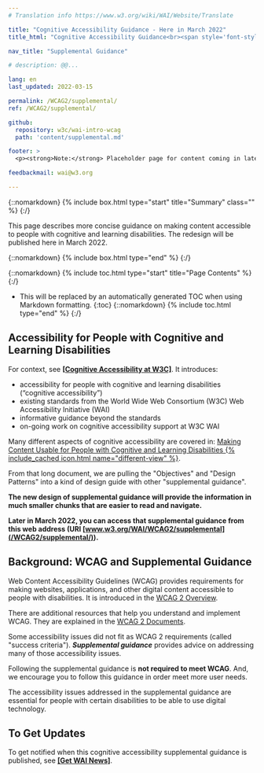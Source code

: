 ```yaml
---
# Translation info https://www.w3.org/wiki/WAI/Website/Translate

title: "Cognitive Accessibility Guidance - Here in March 2022"
title_html: "Cognitive Accessibility Guidance<br><span style='font-style: italic; font-size: 0.625em;'>To be published here in March 2022</span>"

nav_title: "Supplemental Guidance"

# description: @@...

lang: en
last_updated: 2022-03-15

permalink: /WCAG2/supplemental/
ref: /WCAG2/supplemental/

github:
  repository: w3c/wai-intro-wcag
  path: 'content/supplemental.md'

footer: >
  <p><strong>Note:</strong> Placeholder page for content coming in late March 2022.</p>

feedbackmail: wai@w3.org  

---
```



{::nomarkdown}
{% include box.html type="start" title="Summary" class="" %}
{:/}

This page describes more concise guidance on making content accessible to people with cognitive and learning disabilities. The redesign will be published here in March 2022.

{::nomarkdown}
{% include box.html type="end" %}
{:/}

{::nomarkdown}
{% include toc.html type="start" title="Page Contents" %}
{:/}

- This will be replaced by an automatically generated TOC when using Markdown formatting.
{:toc}
{::nomarkdown}
{% include toc.html type="end" %}
{:/}

## Accessibility for People with Cognitive and Learning Disabilities

For context, see **[[Cognitive Accessibility at W3C]](/cognitive/)**. It introduces:
* accessibility for people with cognitive and learning disabilities (“cognitive accessibility”)
* existing standards from the World Wide Web Consortium (W3C) Web Accessibility Initiative (WAI)
* informative guidance beyond the standards
* on-going work on cognitive accessibility support at W3C WAI

Many different aspects of cognitive accessibility are covered in: [Making Content Usable for People with Cognitive and Learning Disabilities {% include_cached icon.html name="different-view" %}](https://www.w3.org/TR/coga-usable/).

From that long document, we are pulling the "Objectives" and "Design Patterns" into a kind of design guide with other "supplemental guidance".

**The new design of supplemental guidance will provide the information in much smaller chunks that are easier to read and navigate.**

**Later in March 2022, you can access that supplemental guidance from this web address (URI [www.w3.org/WAI/WCAG2/supplemental](/WCAG2/supplemental/)).**

## Background: WCAG and Supplemental Guidance

Web Content Accessibility Guidelines (WCAG) provides requirements for making websites, applications, and other digital content accessible to people with disabilities. It is introduced in the [WCAG 2 Overview](https://www.w3.org/WAI/standards-guidelines/wcag/).

There are additional resources that help you understand and implement WCAG. They are explained in the [WCAG 2 Documents](https://www.w3.org/WAI/standards-guidelines/wcag/docs/).

Some accessibility issues did not fit as WCAG 2 requirements (called "success criteria"). **_Supplemental guidance_** provides advice on addressing many of those accessibility issues.

Following the supplemental guidance is **not required to meet WCAG**. And, we encourage you to follow this guidance in order meet more user needs.

The accessibility issues addressed in the supplemental guidance are essential for people with certain disabilities to be able to use digital technology.

## To Get Updates

To get notified when this cognitive accessibility supplemental guidance is published, see **[[Get WAI News]](/news/subscribe/)**.

